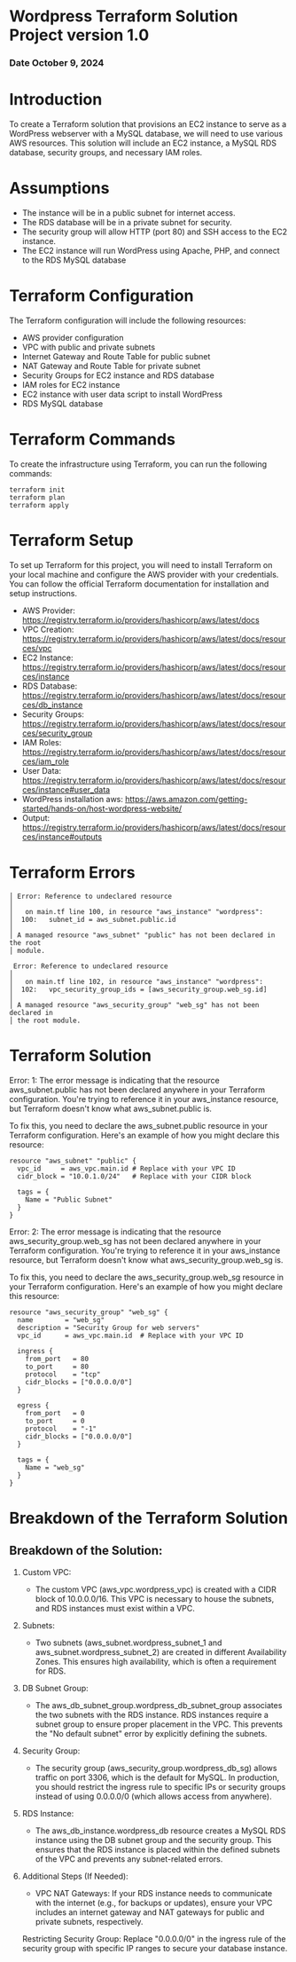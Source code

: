 # Wordpress Terraform Solution Project version 1.0
### Date October 9, 2024
 

# Introduction
To create a Terraform solution that provisions an EC2 instance to serve as a WordPress webserver with a MySQL database, we will need to use various AWS resources. This solution will include an EC2 instance, a MySQL RDS database, security groups, and necessary IAM roles.

# Assumptions
- The instance will be in a public subnet for internet access.
- The RDS database will be in a private subnet for security.
- The security group will allow HTTP (port 80) and SSH access to the EC2 instance.
- The EC2 instance will run WordPress using Apache, PHP, and connect to the RDS MySQL database

# Terraform Configuration
The Terraform configuration will include the following resources:
- AWS provider configuration
- VPC with public and private subnets
- Internet Gateway and Route Table for public subnet
- NAT Gateway and Route Table for private subnet
- Security Groups for EC2 instance and RDS database
- IAM roles for EC2 instance
- EC2 instance with user data script to install WordPress
- RDS MySQL database

# Terraform Commands
To create the infrastructure using Terraform, you can run the following commands:

```
terraform init
terraform plan
terraform apply
```

# Terraform Setup
To set up Terraform for this project, you will need to install Terraform on your local machine and configure the AWS provider with your credentials. You can follow the official Terraform documentation for installation and setup instructions.

- AWS Provider: https://registry.terraform.io/providers/hashicorp/aws/latest/docs
- VPC Creation: https://registry.terraform.io/providers/hashicorp/aws/latest/docs/resources/vpc
- EC2 Instance: https://registry.terraform.io/providers/hashicorp/aws/latest/docs/resources/instance
- RDS Database: https://registry.terraform.io/providers/hashicorp/aws/latest/docs/resources/db_instance
- Security Groups: https://registry.terraform.io/providers/hashicorp/aws/latest/docs/resources/security_group
- IAM Roles: https://registry.terraform.io/providers/hashicorp/aws/latest/docs/resources/iam_role
- User Data: https://registry.terraform.io/providers/hashicorp/aws/latest/docs/resources/instance#user_data
- WordPress installation aws: https://aws.amazon.com/getting-started/hands-on/host-wordpress-website/
- Output: https://registry.terraform.io/providers/hashicorp/aws/latest/docs/resources/instance#outputs


# Terraform Errors

```
│ Error: Reference to undeclared resource
│ 
│   on main.tf line 100, in resource "aws_instance" "wordpress":
│  100:   subnet_id = aws_subnet.public.id
│ 
│ A managed resource "aws_subnet" "public" has not been declared in the root
│ module.
```

```
 Error: Reference to undeclared resource
│ 
│   on main.tf line 102, in resource "aws_instance" "wordpress":
│  102:   vpc_security_group_ids = [aws_security_group.web_sg.id]
│ 
│ A managed resource "aws_security_group" "web_sg" has not been declared in
│ the root module.
```





# Terraform Solution

Error: 1: The error message is indicating that the resource aws_subnet.public has not been declared anywhere in your Terraform configuration. You're trying to reference it in your aws_instance resource, but Terraform doesn't know what aws_subnet.public is.

To fix this, you need to declare the aws_subnet.public resource in your Terraform configuration. Here's an example of how you might declare this resource:

```
resource "aws_subnet" "public" {
  vpc_id     = aws_vpc.main.id # Replace with your VPC ID
  cidr_block = "10.0.1.0/24"   # Replace with your CIDR block

  tags = {
    Name = "Public Subnet"
  }
}
```

Error: 2: The error message is indicating that the resource aws_security_group.web_sg has not been declared anywhere in your Terraform configuration. You're trying to reference it in your aws_instance resource, but Terraform doesn't know what aws_security_group.web_sg is.

To fix this, you need to declare the aws_security_group.web_sg resource in your Terraform configuration. Here's an example of how you might declare this resource:

```
resource "aws_security_group" "web_sg" {
  name        = "web_sg"
  description = "Security Group for web servers"
  vpc_id      = aws_vpc.main.id  # Replace with your VPC ID

  ingress {
    from_port   = 80
    to_port     = 80
    protocol    = "tcp"
    cidr_blocks = ["0.0.0.0/0"]
  }

  egress {
    from_port   = 0
    to_port     = 0
    protocol    = "-1"
    cidr_blocks = ["0.0.0.0/0"]
  }

  tags = {
    Name = "web_sg"
  }
}

```


# Breakdown of the Terraform Solution

## Breakdown of the Solution:

 1. Custom VPC:
        
      -  The custom VPC (aws_vpc.wordpress_vpc) is created with a CIDR block of 10.0.0.0/16. This VPC is necessary to house the subnets, and RDS instances must exist within a VPC.

 2. Subnets:

      -  Two subnets (aws_subnet.wordpress_subnet_1 and aws_subnet.wordpress_subnet_2) are created in different Availability Zones. This ensures high availability, which is often a requirement for RDS.

 3. DB Subnet Group:

      -  The aws_db_subnet_group.wordpress_db_subnet_group associates the two subnets with the RDS instance. RDS instances require a subnet group to ensure proper placement in the VPC. This prevents the "No default subnet" error by explicitly defining the subnets.

 4. Security Group:

     -  The security group (aws_security_group.wordpress_db_sg) allows traffic on port 3306, which is the default for MySQL. In production, you should restrict the ingress rule to specific IPs or security groups instead of using 0.0.0.0/0 (which allows access from anywhere).

 5. RDS Instance:

    - The aws_db_instance.wordpress_db resource creates a MySQL RDS instance using the DB subnet group and the security group. This ensures that the RDS instance is placed within the defined subnets of the VPC and prevents any subnet-related errors.

 6. Additional Steps (If Needed):

    - VPC NAT Gateways: If your RDS instance needs to communicate with the internet (e.g., for backups or updates), ensure your VPC includes an internet gateway and NAT gateways for public and private subnets, respectively.

    Restricting Security Group: Replace "0.0.0.0/0" in the ingress rule of the security group with specific IP ranges to secure your database instance.
    
    




    



